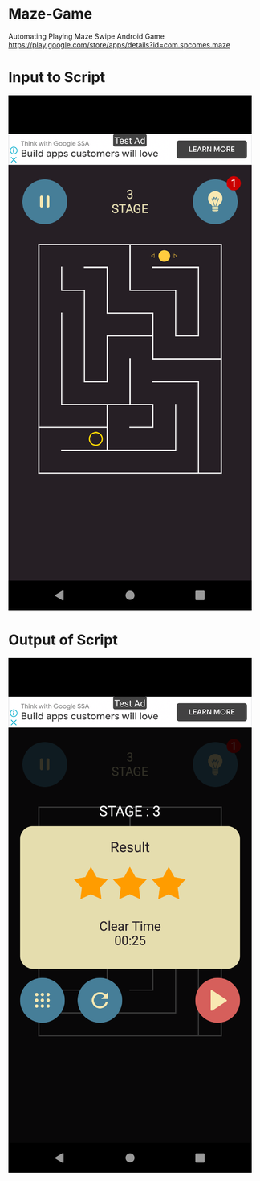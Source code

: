 # Maze-Game
Automating Playing Maze Swipe Android Game
https://play.google.com/store/apps/details?id=com.spcomes.maze

# Input to Script
![Screenshot](Pictures/Maze_Pic_Sample_1.png)
# Output of Script

![Screenshot](Pictures/Maze_Pic_Sample_2.png)